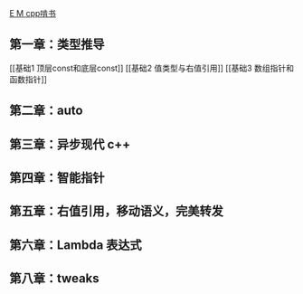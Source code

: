 [E M cpp啃书](https://space.bilibili.com/218427631/channel/seriesdetail?sid=3726019)
## 第一章：类型推导
[[基础1 顶层const和底层const]]
[[基础2 值类型与右值引用]]
[[基础3 数组指针和函数指针]]
## 第二章：auto
## 第三章：异步现代 c++
## 第四章：智能指针
## 第五章：右值引用，移动语义，完美转发
## 第六章：Lambda 表达式
## 第八章：tweaks




